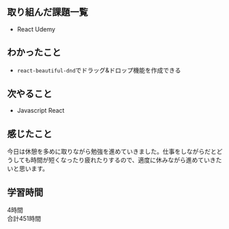 ## 取り組んだ課題一覧
- React Udemy

## わかったこと
- ``react-beautiful-dnd``でドラッグ&ドロップ機能を作成できる

## 次やること
- Javascript React

## 感じたこと
今日は休憩を多めに取りながら勉強を進めていきました。仕事をしながらだとどうしても時間が短くなったり疲れたりするので、適度に休みながら進めていきたいと思います。

## 学習時間
4時間<br />
合計451時間